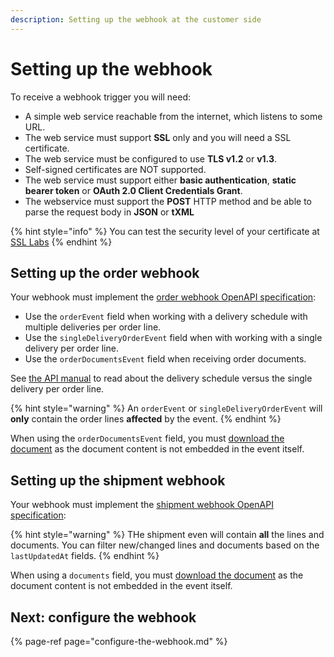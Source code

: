 ```yaml
---
description: Setting up the webhook at the customer side
---
```


# Setting up the webhook

To receive a webhook trigger you will need:

- A simple web service reachable from the internet, which listens to some URL.
- The web service must support **SSL** only and you will need a SSL certificate.
- The web service must be configured to use **TLS v1.2** or **v1.3**.
- Self-signed certificates are NOT supported.
- The web service must support either  **basic authentication**, **static bearer token** or **OAuth 2.0 Client Credentials Grant**.
- The webservice must support the **POST** HTTP method and be able to parse the request body in **JSON** or **tXML**

{% hint style="info" %}
You can test the security level of your certificate at [SSL Labs](https://www.ssllabs.com/ssltest/)
{% endhint %}

## Setting up the order webhook

Your webhook must implement the [order webhook OpenAPI specification](https://swagger-ui.accp.tradecloud1.com/?url=https://api.accp.tradecloud1.com/v2/order-webhook-connector/specs.yaml#/order-webhook%20endpoints/webhookPost):

- Use the `orderEvent` field when working with a delivery schedule with multiple deliveries per order line.
- Use the `singleDeliveryOrderEvent` field when with working with a single delivery per order line.
- Use the `orderDocumentsEvent` field when receiving order documents.

See [the API manual](https://docs.tradecloud1.com/api/introduction/api/delivery-schedule) to read about the delivery schedule versus the single delivery per order line.

{% hint style="warning" %}
An `orderEvent` or `singleDeliveryOrderEvent` will **only** contain the order lines **affected** by the event.
{% endhint %}

When using the `orderDocumentsEvent` field, you must [download the document](https://docs.tradecloud1.com/api/processes/order/buyer/receive/download-document) as the document content is not embedded in the event itself.

## Setting up the shipment webhook

Your webhook must implement the [shipment webhook OpenAPI specification](https://swagger-ui.accp.tradecloud1.com/?url=https://api.accp.tradecloud1.com/v2/shipment-webhook-connector/specs.yaml#/shipment-webhook%20endpoints/webhookPost): 

{% hint style="warning" %}
THe shipment even will contain **all** the lines and documents.
You can filter new/changed lines and documents based on the `lastUpdatedAt` fields.
{% endhint %}

When using a `documents` field, you must [download the document](https://docs.tradecloud1.com/api/processes/shipment/buyer/receive/download-document) as the document content is not embedded in the event itself.

## Next: configure the webhook

{% page-ref page="configure-the-webhook.md" %}
